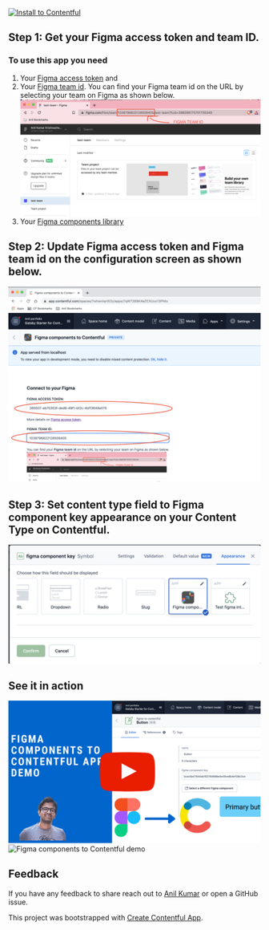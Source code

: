 [![Install to Contentful](https://www.ctfstatic.com/button/install-small.svg)](https://app.contentful.com/deeplink?link=apps&id=7qW7288K4eZCXUxx13PNts)


## Step 1: Get your Figma access token and team ID.
### To use this app you need 
1. Your [Figma access token](https://www.figma.com/developers/api#access-tokens) and  
2. Your [Figma team id](https://spectrum.chat/figma/general/how-to-get-team-id-and-project-id-for-api~191126f9-ec4f-4c4f-9964-766ae2b4916f).
You can find your Figma team id on the URL by selecting your team on Figma as shown below.
![Figma team ID](./docs/figma-team-id.png)
3. Your [Figma components library](https://help.figma.com/hc/en-us/articles/360041051154-Guide-to-libraries-in-Figma)


## Step 2: Update **Figma access token** and **Figma team id** on the configuration screen as shown below. 
![App Config screen](./docs/config-figma-components-contentful.png)

## Step 3: Set content type field to Figma component key appearance  on your Content Type on Contentful.
![Figma component key field appearance selector](./docs/field-appearance.png)


## See it in action
[![App demo Youtube video thumbnail](./docs/demo-youtube-video.png)](https://youtu.be/z0j20_XPgSk "Figma components to Contentful app demo")
![Figma components to Contentful demo](./docs/figma-components-contentful.gif)


## Feedback
If you have any feedback to share reach out to [Anil Kumar](https://twitter.com/anilbms75) or open a GitHub issue. 


This project was bootstrapped with [Create Contentful App](https://github.com/contentful/create-contentful-app).